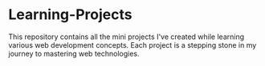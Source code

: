 # Learning-Projects
This repository contains all the mini projects I've created while learning various web development concepts. Each project is a stepping stone in my journey to mastering  web technologies.
